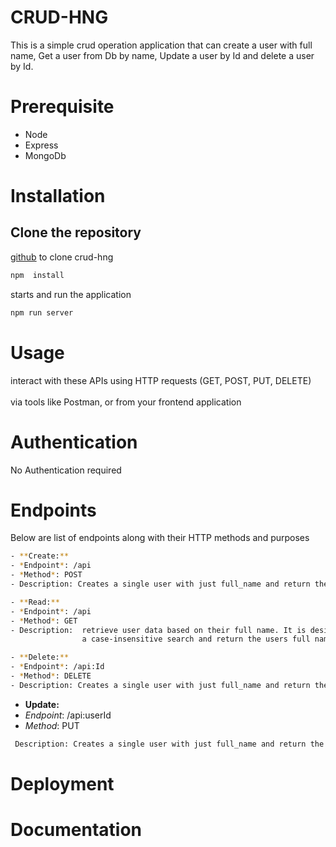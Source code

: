 # CRUD-HNG

This is a simple crud operation application that can create a user with full name, Get a user from Db by name, Update a user by Id and delete a user by Id.

# Prerequisite
- Node
- Express
- MongoDb

# Installation

## Clone the repository

 [github](https://github.com/gentomacine/crud-hng.git) to clone crud-hng

```bash
npm  install 
```
starts and run the application
```bash
npm run server
```

# Usage
interact with these APIs using HTTP requests (GET, POST, PUT, DELETE) <br>  
via tools like Postman, or from your frontend application

# Authentication
No Authentication required

# Endpoints
Below are list of endpoints along with their HTTP methods and purposes
```bash
- **Create:**
- *Endpoint*: /api
- *Method*: POST
- Description: Creates a single user with just full_name and return the created user
```
```bash
- **Read:**
- *Endpoint*: /api
- *Method*: GET
- Description:  retrieve user data based on their full name. It is designed to perform <br>
                a case-insensitive search and return the users full name
```

```bash
- **Delete:**
- *Endpoint*: /api:Id
- *Method*: DELETE
- Description: Creates a single user with just full_name and return the created user
```

- **Update:**
- *Endpoint*: /api:userId
- *Method*: PUT
```bash
 Description: Creates a single user with just full_name and return the created user
```
# Deployment


# Documentation

